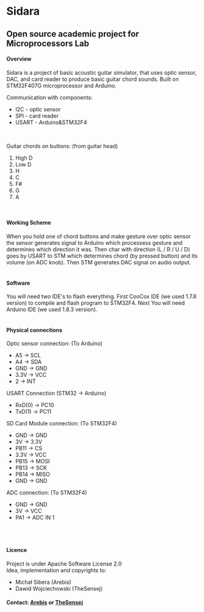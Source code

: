 # Sidara

## Open source academic project for Microprocessors Lab

#### Overview
Sidara is a project of basic acoustic guitar simulator, that uses optic sensor, DAC, and card reader to produce basic guitar chord sounds.
Built on STM32F407G microprocessor and Arduino.

Communication with components:
<ul>
  <li>I2C - optic sensor</li>
  <li>SPI - card reader</li>
  <li>USART - Arduino&STM32F4</li>
</ul>

<br/>

Guitar chords on buttons: (from guitar head)
<ol>
  <li>High D</li>
  <li>Low D</li>
  <li>H</li>
  <li>C</li>
  <li>F#</li>
  <li>G</li>
  <li>A</li>
</ol>

<br/>

#### Working Scheme
When you hold one of chord buttons and make gesture over optic sensor the sensor generates signal to Arduino which processess gesture and determines which direction it was. Then char with direction (L / R / U / D) goes by USART to STM which determines chord (by pressed button) and its volume (on ADC knob). Then STM generates DAC signal on audio output.
<br/>
<br/>

#### Software
You will need two IDE's to flash everything. First CooCox IDE (we used 1.7.8 version) to compile and flash program to STM32F4. Next You will need Arduino IDE (we used 1.8.3 version).
<br/>
<br/>

#### Physical connections
Optic sensor connection: (To Arduino)<br/>
<ul>
  <li>A5 -> SCL</li>
  <li>A4 -> SDA</li>
  <li>GND -> GND</li>
  <li>3.3V  -> VCC</li>
  <li>2 -> INT</li>
</ul>

USART Connection (STM32 -> Arduino)<br/>
<ul>
  <li>RxD(0) -> PC10</li>
  <li>TxD(1) -> PC11</li>
</ul>

SD Card Module connection: (To STM32F4)<br/>
<ul>
  <li>GND -> GND</li>
  <li>3V -> 3.3V</li>
  <li>PB11 -> CS</li>
  <li>3.3V  -> VCC</li>
  <li>PB15 -> MOSI</li>
  <li>PB13 -> SCK</li>
  <li>PB14 -> MISO</li>
  <li>GND -> GND</li>
</ul>

ADC connection: (To STM32F4)<br/>
<ul>
  <li>GND -> GND</li>
  <li>3V -> VCC</li>
  <li>PA1 -> ADC IN 1</li>
</ul>

<br/>
<br/>

#### Licence
Project is under Apache Software License 2.0
<br/>
Idea, implementation and copyrights to:
<ul>
  <li>Michał Sibera (Arebis)</li>
  <li>Dawid Wojciechowski (TheSensej)</li>
</ul>

#### Contact: <a href="mailto:michal.sibera@windowslive.com">Arebis</a> or <a href="mailto:wojciechdavid@gmail.com">TheSensej</a>
